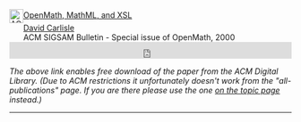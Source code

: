 
<!-- ACM DL Article: OpenMath, MathML, and XSL -->
<div class="acmdlitem" id="item362011"><img
src="//dl.acm.org/images/oa.gif" width="25" height="25" border="0"
alt="ACM DL Author-ize service" style="vertical-align:middle"/><a
href="https://dl.acm.org/authorize?N42868" title="OpenMath, MathML,
and XSL">OpenMath, MathML, and XSL</a><div style="margin-left:25px"><a
href="http://dl.acm.org/author_page.cfm?id=81100430209" >David
Carlisle</a><br />ACM SIGSAM Bulletin - Special issue of OpenMath,
2000</div></div>
<!-- ACM DL Bibliometrics: OpenMath, MathML, and XSL-->
<div class="acmdlstat" id ="stats362011"><iframe
src="https://dl.acm.org/authorizestats?N42868" width="100%"
height="30" scrolling="no" frameborder="0">frames are not
supported</iframe></div>



_The above link enables free download of the paper from the ACM Digital
Library.  (Due to ACM restrictions it unfortunately doesn't work from
the "all-publications" page. If you are there please use the one [on the
topic page]({{site.baseurl}}/publications/indexbytopic/mathml/) instead.)_





***

